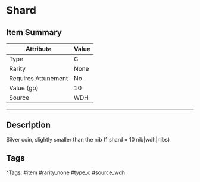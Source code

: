 # Shard

## Item Summary

| Attribute            | Value                        |
|----------------------|------------------------------|
| Type                 | C |
| Rarity               | None             |
| Requires Attunement  | No                |
| Value (gp)           | 10    |
| Source               | WDH |

---

## Description

Silver coin, slightly smaller than the nib (1 shard = 10 nib|wdh|nibs)

## Tags

^Tags: #item #rarity_none #type_c #source_wdh